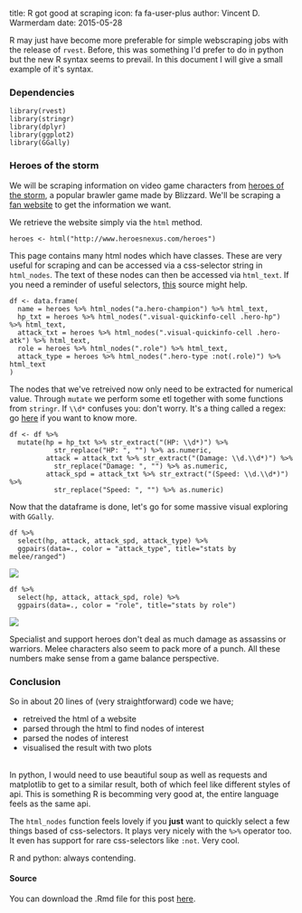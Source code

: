 title: R got good at scraping 
icon: fa fa-user-plus
author: Vincent D. Warmerdam
date: 2015-05-28

R may just have become more preferable for simple webscraping jobs with the release of `rvest`. Before, this was something I'd prefer to do in python but the new R syntax seems to prevail. In this document I will give a small example of it's syntax. 

### Dependencies 

	library(rvest)
	library(stringr)
	library(dplyr)
	library(ggplot2)
	library(GGally)

### Heroes of the storm

We will be scraping information on video game characters from [heroes of the storm](http://eu.battle.net/heroes/en/), a popular brawler game made by Blizzard. We'll be scraping a [fan website](http://www.heroesnexus.com/heroes) to get the information we want. 

We retrieve the website simply via the `html` method. 

	heroes <- html("http://www.heroesnexus.com/heroes")


This page contains many html nodes which have classes. These are very useful for scraping and can be accessed via a css-selector string in `html_nodes`. The text of these nodes can then be accessed via `html_text`. If you need a reminder of useful selectors, [this](http://code.tutsplus.com/tutorials/the-30-css-selectors-you-must-memorize--net-16048) source might help.


	df <- data.frame(
	  name = heroes %>% html_nodes("a.hero-champion") %>% html_text, 
	  hp_txt = heroes %>% html_nodes(".visual-quickinfo-cell .hero-hp") %>% html_text,
	  attack_txt = heroes %>% html_nodes(".visual-quickinfo-cell .hero-atk") %>% html_text,
	  role = heroes %>% html_nodes(".role") %>% html_text,
	  attack_type = heroes %>% html_nodes(".hero-type :not(.role)") %>% html_text
	)


The nodes that we've retreived now only need to be extracted for numerical value. Through `mutate` we perform some etl together with some functions from `stringr`. If `\\d*` confuses you: don't worry. It's a thing called a regex: go [here](http://www.regexr.com/) if you want to know more. 

	df <- df %>% 
	  mutate(hp = hp_txt %>% str_extract("(HP: \\d*)") %>% 
	           str_replace("HP: ", "") %>% as.numeric,
	         attack = attack_txt %>% str_extract("(Damage: \\d.\\d*)") %>% 
	           str_replace("Damage: ", "") %>% as.numeric,
	         attack_spd = attack_txt %>% str_extract("(Speed: \\d.\\d*)") %>% 
	           str_replace("Speed: ", "") %>% as.numeric)

Now that the dataframe is done, let's go for some massive visual exploring with `GGally`.

	df %>% 
	  select(hp, attack, attack_spd, attack_type) %>% 
	  ggpairs(data=., color = "attack_type", title="stats by melee/ranged")

![](/theme/images/heroes1.png)

	df %>% 
	  select(hp, attack, attack_spd, role) %>% 
	  ggpairs(data=., color = "role", title="stats by role")

![](/theme/images/heroes2.png)

Specialist and support heroes don't deal as much damage as assassins or warriors. Melee characters also seem to pack more of a punch. All these numbers make sense from a game balance perspective.

### Conclusion 

So in about 20 lines of (very straightforward) code we have;

- retreived the html of a website 
- parsed through the html to find nodes of interest
- parsed the nodes of interest
- visualised the result with two plots

<br> 
In python, I would need to use beautiful soup as well as requests and matplotlib to get to a similar result, both of which feel like different styles of api. This is something R is becomming very good at, the entire language feels as the same api. 

The `html_nodes` function feels lovely if you **just** want to quickly select a few things based of css-selectors. It plays very nicely with the `%>%` operator too. It even has support for rare css-selectors like `:not`. Very cool.

R and python: always contending. 

#### Source 
You can download the .Rmd file for this post [here](/theme/notebooks/heroes_storm.Rmd).

